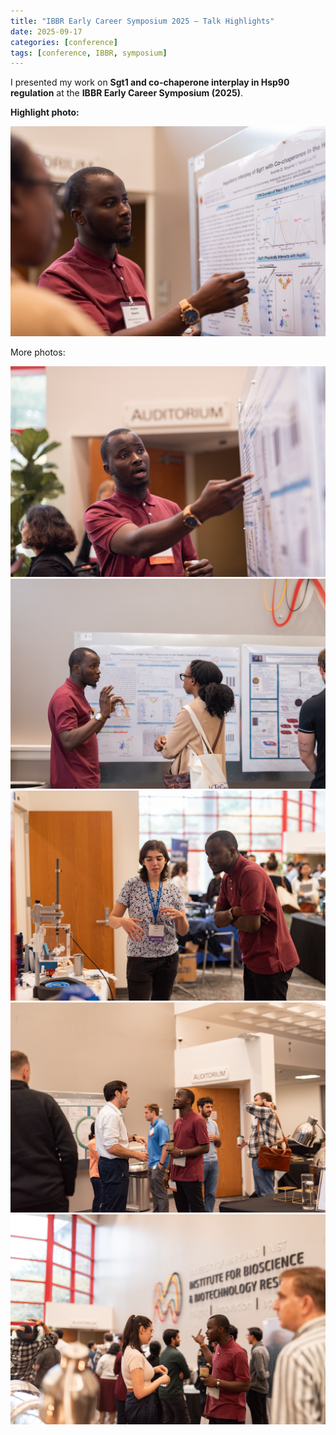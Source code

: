 ```yaml
---
title: "IBBR Early Career Symposium 2025 — Talk Highlights"
date: 2025-09-17
categories: [conference]
tags: [conference, IBBR, symposium]
---
```


I presented my work on **Sgt1 and co-chaperone interplay in Hsp90 regulation** at the **IBBR Early Career Symposium (2025)**.

**Highlight photo:**

![IBBR ECS 2025 highlight](/images/ibbr-ecs-2025/DSC_1994-107.png)

More photos:

![Presentation moment](/images/ibbr-ecs-2025/DSC_1992-106.png)
![Presentation moment](/images/ibbr-ecs-2025/DSC_2055-137.png)
![With Rachel at the vitrobot system](/images/ibbr-ecs-2025/DSC_1610-201.png)
![Colleagues at the event](/images/ibbr-ecs-2025/DSC_1404-130.png)
![Colleagues at the event](/images/ibbr-ecs-2025/DSC_1435-142.png)
